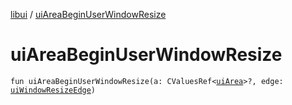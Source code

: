 [libui](README.md) / [uiAreaBeginUserWindowResize](ui-area-begin-user-window-resize.md)

# uiAreaBeginUserWindowResize

`fun uiAreaBeginUserWindowResize(a: CValuesRef<`[`uiArea`](ui-area.md)`>?, edge: `[`uiWindowResizeEdge`](ui-window-resize-edge.md)`)`
